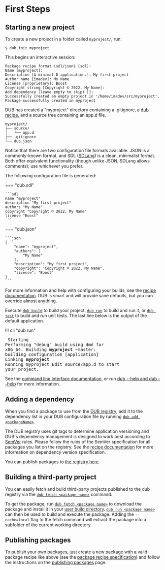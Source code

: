 # First Steps

## Starting a new project

To create a new project in a folder called `myproject/`, run:

```
$ dub init myproject
```

This begins an interactive session:

```
Package recipe format (sdl/json) [sdl]:
Name [myproject]:
Description [A minimal D application.]: My first project
Author name [imadev]: My Name
License [proprietary]: Boost
Copyright string [Copyright © 2022, My Name]:
Add dependency (leave empty to skip) []:
Successfully created an empty project in '/home/imadev/src/myproject'.
Package successfully created in myproject
```

DUB has created a "myproject" directory containing a .gitignore, a [dub recipe](../dub-guide/recipe.md), and a source tree containing an app.d file.

```
myproject/
├── source/
│   └── app.d
├── .gitignore
└── dub.json
```

Notice that there are two configuration file formats available. JSON is a commonly-known format, and SDL ([SDLang](https://sdlang.org)) is a clean, minimalist format. Both offer equivalent functionality (though unlike JSON, SDLang allows comments); use whichever you prefer.

The following configuration file is generated:

=== "dub.sdl"

    ```sdl
    name "myproject"
    description "My first project"
    authors "My Name"
    copyright "Copyright © 2022, My Name"
    license "Boost"
    ```

=== "dub.json"

    ```json
    {
        "name": "myproject",
        "authors": [
            "My Name"
        ],
        "description": "My first project",
        "copyright": "Copyright © 2022, My Name",
        "license": "Boost"
    }
    ```

For more information and help with configuring your builds, see the [recipe documentation](../dub-guide/recipe.md). DUB is smart and will provide sane defaults, but you can override almost anything.

Execute [`dub build`](../cli-reference/dub-build.md) to build your project, [`dub run`](../cli-reference/dub-run.md) to build and run it, or [`dub test`](../cli-reference/dub-test.md) to build and run unit tests. The last line below is the output of the default application.

!!! cli "dub run"
    <pre>
        <span class="col_lg">Starting</span> Performing "<span class="col_dp">debug</span>" build using dmd for x86_64.
        <span class="col_lg">Building</span> <b>myproject</b> ~master: building configuration [<span class="col_db">application</span>]
         <span class="col_lg">Linking</span> <b>myproject</b>
         <span class="col_dg">Running</span> myproject 
    Edit source/app.d to start your project.
    </pre>

See the [command line interface documentation](../cli-reference/dub.md), or run [dub --help and dub <command> --help](../cli-reference/dub.md) for more information.

## Adding a dependency

When you find a package to use from the [DUB registry](https://code.dlang.org), add it to the dependency list in your DUB configuration file by running [`dub add <packageName>`](../cli-reference/dub-add.md).

The DUB registry uses git tags to determine application versioning and DUB's dependency management is designed to work best according to [SemVer](http://semver.org/) rules. Please follow the rules of the SemVer specification for all packages you list on the registry. See the [recipe documentation](../dub-guide/recipe.md) for more information on dependency version specification.

You can publish packages to [the registry here](../dub-guide/publishing.md).

## Building a third-party project

You can easily fetch and build third-party projects published to the dub registry via the [`dub fetch <package name>`](../cli-reference/dub-fetch.md) command.

To get the package, run [`dub fetch <package name>`](../cli-reference/dub-fetch.md) to download the package and install it in your [user build directory](../dub-reference/dub_home.md). [`dub run <package name>`](../cli-reference/dub-run.md) can then be used to build and execute the package. Adding the `--cache=local` flag to the fetch command will extract the package into a subfolder of the current working directory.

## Publishing packages

To publish your own packages, just create a new package with a valid package recipe like above (see the [package recipe specification](../dub-reference/recipe.md)) and follow the instructions on the [publishing packages](../dub-guide/publishing.md) page.
